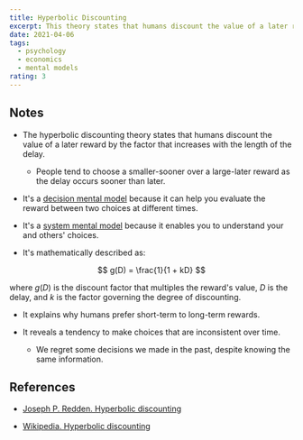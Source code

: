 ```yaml
---
title: Hyperbolic Discounting
excerpt: This theory states that humans discount the value of a later reward, by the factor that increases with the length of the delay.
date: 2021-04-06
tags:
  - psychology
  - economics
  - mental models
rating: 3
---
```


## Notes

- The hyperbolic discounting theory states that humans discount the value of a later reward by the factor that increases with the length of the delay.

  - People tend to choose a smaller-sooner over a large-later reward as the delay occurs sooner than later.

- It's a [decision mental model](/zettelkasten/decision-mental-models) because it can help you evaluate the reward between two choices at different times.

- It's a [system mental model](/zettelkasten/system-mental-models) because it enables you to understand your and others' choices.

- It's mathematically described as:

$$
g(D) = \frac{1}{1 + kD}
$$

where $g(D)$ is the discount factor that multiples the reward's value, $D$ is the delay, and $k$ is the factor governing the degree of discounting.

- It explains why humans prefer short-term to long-term rewards.

- It reveals a tendency to make choices that are inconsistent over time.
  - We regret some decisions we made in the past, despite knowing the same information.

## References

- [Joseph P. Redden. Hyperbolic discounting](http://www.behaviorlab.org/Papers/Hyperbolic.pdf)

- [Wikipedia. Hyperbolic discounting](https://en.wikipedia.org/wiki/Hyperbolic_discounting)
